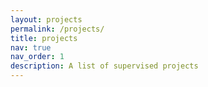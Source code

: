 ```yaml
---
layout: projects
permalink: /projects/
title: projects
nav: true
nav_order: 1
description: A list of supervised projects
---
```


